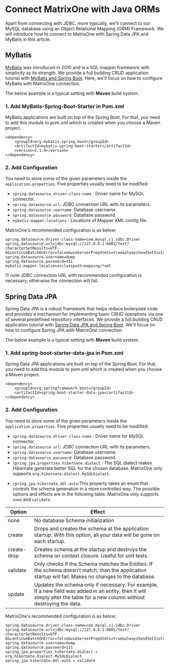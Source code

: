 # Connect MatrixOne with Java ORMs

Apart from connecting with JDBC, more typically, we'll connect to our MySQL database using an Object Relational Mapping (ORM) Framework. We will introduce how to connect to MatrixOne with Spring Data JPA and MyBatis in this article.

## MyBatis

[MyBatis](https://github.com/mybatis/mybatis-3) was introduced in 2010 and is a SQL mapper framework with simplicity as its strength. We provide a full building CRUD application tutorial with [MyBatis and Spring Boot](../../../Tutorial/springboot-mybatis-crud-demo.md). Here, we'll focus on how to configure MyBatis with MatrixOne connection.

The below example is a typical setting with **Maven** build system.

### 1. Add MyBatis-Spring-Boot-Starter in Pom.xml

MyBatis applications are built on top of the Spring Boot. For that, you need to add this module to pom.xml which is created when you choose a Maven project.

```
<dependency>
    <groupId>org.mybatis.spring.boot</groupId>
    <artifactId>mybatis-spring-boot-starter</artifactId>
    <version>2.1.4</version>
</dependency>
```

### 2. Add Configuration

You need to store some of the given parameters inside the `application.properties`. Five properties usually need to be modified:

- `spring.datasource.driver-class-name` : Driver name for MySQL connector.
- `spring.datasource.url`: JDBC connection URL with its parameters.
- `spring.datasource.username`: Database username.
- `spring.datasource.password`: Database password.
- `mybatis.mapper-locations` : Locations of Mapper XML config file.

MatrixOne's recommended configuration is as below:

```
spring.datasource.driver-class-name=com.mysql.cj.jdbc.Driver
spring.datasource.url=jdbc:mysql://127.0.0.1:6001/test?characterSetResults=UTF-8&continueBatchOnError=false&useServerPrepStmts=true&alwaysSendSetIsolation=false&useLocalSessionState=true&zeroDateTimeBehavior=CONVERT_TO_NULL&failoverReadOnly=false&serverTimezone=Asia/Shanghai&socketTimeout=30000
spring.datasource.username=dump
spring.datasource.password=111
mybatis.mapper-locations=classpath:mapping/*xml
```

!!! note
    JDBC connection URL with recommended configuration is necessary, otherwise the connection will fail.

## Spring Data JPA

Spring Data JPA is a robust framework that helps reduce boilerplate code and provides a mechanism for implementing basic CRUD operations via one of several predefined repository interfaces. We provide a full building CRUD application tutorial with [Spring Data JPA and Spring Boot](../../../Tutorial/springboot-hibernate-crud-demo.md). We'll focus on how to configure Spring JPA with MatrixOne connection.

The below example is a typical setting with **Maven** build system.

### 1. Add spring-boot-starter-data-jpa in Pom.xml

Spring Data JPA applications are built on top of the Spring Boot. For that, you need to add this module to pom.xml which is created when you choose a Maven project.

```
<dependency>
    <groupId>org.springframework.boot</groupId>
    <artifactId>spring-boot-starter-data-jpa</artifactId>
</dependency>
```

### 2. Add Configuration

You need to store some of the given parameters inside the `application.properties`. Five properties usually need to be modified:

- `spring.datasource.driver-class-name` : Driver name for MySQL connector.
- `spring.datasource.url`: JDBC connection URL with its parameters.
- `spring.datasource.username`: Database username.
- `spring.datasource.password`: Database password.
- `spring.jpa.properties.hibernate.dialect` : The SQL dialect makes Hibernate generate better SQL for the chosen database. MatrixOne only supports `org.hibernate.dialect.MySQLDialect`.

* `spring.jpa.hibernate.ddl-auto`:This property takes an enum that controls the schema generation in a more controlled way. The possible options and effects are in the following table. MatrixOne only supports `none` and `validate`.

| Option      | Effect                                                       |
| ----------- | ------------------------------------------------------------ |
| none        | No database Schema initialization                            |
| create      | Drops and creates the schema at the application startup. With this option, all your data will be gone on each startup. |
| create-drop | Creates schema at the startup and destroys the schema on context closure. Useful for unit tests. |
| validate    | Only checks if the Schema matches the Entities. If the schema doesn't match, then the application startup will fail. Makes no changes to the database. |
| update      | Updates the schema only if necessary. For example, If a new field was added in an entity, then it will simply alter the table for a new column without destroying the data. |

MatrixOne's recommended configuration is as below:

```
spring.datasource.driver-class-name=com.mysql.cj.jdbc.Driver
spring.datasource.url=jdbc:mysql://127.0.0.1:6001/test?characterSetResults=UTF-8&continueBatchOnError=false&useServerPrepStmts=true&alwaysSendSetIsolation=false&useLocalSessionState=true&zeroDateTimeBehavior=CONVERT_TO_NULL&failoverReadOnly=false&serverTimezone=Asia/Shanghai&socketTimeout=30000
spring.datasource.username=dump
spring.datasource.password=111
spring.jpa.properties.hibernate.dialect = org.hibernate.dialect.MySQLDialect
spring.jpa.hibernate.ddl-auto = validate
```
